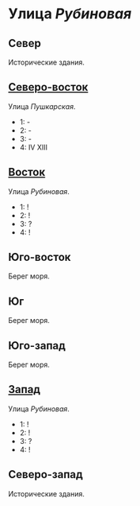 # Улица *Рубиновая*

## Север

Исторические здания.

## [Северо-восток](./540130.md)

Улица *Пушкарская*.

* 1:    -
* 2:    -
* 3:    -
* 4:    IV  XIII

## [Восток](./570140.md)

Улица *Рубиновая*.

* 1:    !
* 2:    !
* 3:    ?
* 4:    !

## Юго-восток

Берег моря.

## Юг

Берег моря.

## Юго-запад

Берег моря.

## [Запад](./520140.md)

Улица *Рубиновая*.

* 1:    !
* 2:    !
* 3:    ?
* 4:    !

## Северо-запад

Исторические здания.

